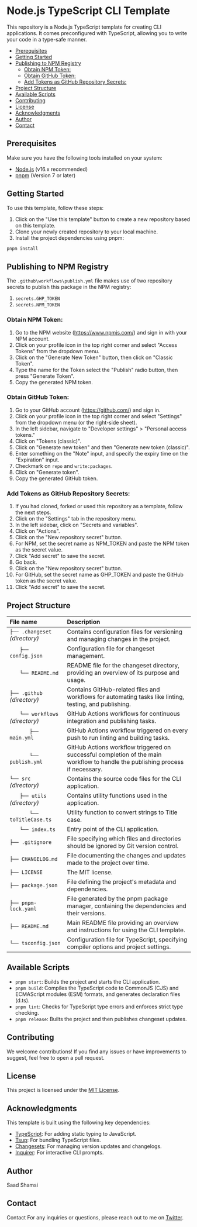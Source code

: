 # Node.js TypeScript CLI Template

This repository is a Node.js TypeScript template for creating CLI applications. It comes preconfigured with TypeScript, allowing you to write your code in a type-safe manner.

- [Prerequisites](#prerequisites)
- [Getting Started](#getting-started)
- [Publishing to NPM Registry](#publishing-to-npm-registry)
  - [Obtain NPM Token:](#obtain-npm-token)
  - [Obtain GitHub Token:](#obtain-github-token)
  - [Add Tokens as GitHub Repository Secrets:](#add-tokens-as-github-repository-secrets)
- [Project Structure](#project-structure)
- [Available Scripts](#available-scripts)
- [Contributing](#contributing)
- [License](#license)
- [Acknowledgments](#acknowledgments)
- [Author](#author)
- [Contact](#contact)

## Prerequisites

Make sure you have the following tools installed on your system:

- [Node.js](https://nodejs.org/en) (v16.x recommended)
- [pnpm](https://pnpm.io/) (Version 7 or later)

## Getting Started

To use this template, follow these steps:

1. Click on the "Use this template" button to create a new repository based on this template.
1. Clone your newly created repository to your local machine.
1. Install the project dependencies using pnpm:

```bash
pnpm install
```

## Publishing to NPM Registry
The `.github\workflows\publish.yml` file makes use of two repository secrets to publish this package in the NPM registry: 
1) `secrets.GHP_TOKEN` 
2) `secrets.NPM_TOKEN`

### Obtain NPM Token:

1. Go to the NPM website (https://www.npmjs.com/) and sign in with your NPM account.
1. Click on your profile icon in the top right corner and select "Access Tokens" from the dropdown menu.
1. Click on the "Generate New Token" button, then click on "Classic Token".
1. Type the name for the Token select the "Publish" radio button, then press "Generate Token".
1. Copy the generated NPM token.

### Obtain GitHub Token:

1. Go to your GitHub account (https://github.com/) and sign in.
1. Click on your profile icon in the top right corner and select "Settings" from the dropdown menu (or the right-side sheet).
1. In the left sidebar, navigate to "Developer settings" > "Personal access tokens."
1. Click on "Tokens (classic)".
1. Click on "Generate new token" and then "Generate new token (classic)".
1. Enter something on the "Note" input, and specify the expiry time on the "Expiration" input.
1. Checkmark on `repo` and `write:packages`.
1. Click on "Generate token".
1. Copy the generated GitHub token.

### Add Tokens as GitHub Repository Secrets:

1. If you had cloned, forked or used this repository as a template, follow the next steps.
1. Click on the "Settings" tab in the repository menu.
1. In the left sidebar, click on "Secrets and variables".
1. Click on "Actions".
1. Click on the "New repository secret" button.
1. For NPM, set the secret name as NPM_TOKEN and paste the NPM token as the secret value.
1. Click "Add secret" to save the secret.
1. Go back.
1. Click on the "New repository secret" button.
1. For GitHub, set the secret name as GHP_TOKEN and paste the GitHub token as the secret value.
1. Click "Add secret" to save the secret.

## Project Structure
| File name                          | Description                                                                                                                    |
| :--------------------------------- | :----------------------------------------------------------------------------------------------------------------------------- |
| `├── .changeset`  _(directory)_    | Contains configuration files for versioning and managing changes in the project.                                               |
| `　　├── config.json`              | Configuration file for changeset management.                                                                                   |
| `　　└── README.md`                | README file for the changeset directory, providing an overview of its purpose and usage.                                       |
| `├── .github`  _(directory)_       | Contains GitHub-related files and workflows for automating tasks like linting, testing, and publishing.                        |
| `　　└── workflows`  _(directory)_ | GitHub Actions workflows for continuous integration and publishing tasks.                                                      |
| `　　　　├── main.yml`             | GitHub Actions workflow triggered on every push to run linting and building tasks.                                             |
| `　　　　└── publish.yml`          | GitHub Actions workflow triggered on successful completion of the main workflow to handle the publishing process if necessary. |
| `└── src`  _(directory)_           | Contains the source code files for the CLI application.                                                                        |
| `　　├── utils` _(directory)_      | Contains utility functions used in the application.                                                                            |
| `　　　　└── toTitleCase.ts`       | Utility function to convert strings to Title case.                                                                             |
| `　　└── index.ts`                 | Entry point of the CLI application.                                                                                            |
| `├── .gitignore`                   | File specifying which files and directories should be ignored by Git version control.                                          |
| `├── CHANGELOG.md`                 | File documenting the changes and updates made to the project over time.                                                        |
| `├── LICENSE`                      | The MIT license.                                                                                                               |
| `├── package.json`                 | File defining the project's metadata and dependencies.                                                                         |
| `├── pnpm-lock.yaml`               | File generated by the pnpm package manager, containing the dependencies and their versions.                                    |
| `├── README.md`                    | Main README file providing an overview and instructions for using the CLI template.                                            |
| `└── tsconfig.json`                | Configuration file for TypeScript, specifying compiler options and project settings.                                           |


## Available Scripts
- `pnpm start`: Builds the project and starts the CLI application.
- `pnpm build`: Compiles the TypeScript code to CommonJS (CJS) and ECMAScript modules (ESM) formats, and generates declaration files (d.ts).
- `pnpm lint`: Checks for TypeScript type errors and enforces strict type checking.
- `pnpm release`: Builts the project and then publishes changeset updates.

## Contributing
We welcome contributions! If you find any issues or have improvements to suggest, feel free to open a pull request.

## License
This project is licensed under the [MIT License](./LICENSE).

## Acknowledgments

This template is built using the following key dependencies:

- [TypeScript](https://www.typescriptlang.org): For adding static typing to JavaScript.
- [Tsup](https://github.com/egoist/tsup): For bundling TypeScript files.
- [Changesets](https://github.com/changesets/changesets): For managing version updates and changelogs.
- [Inquirer](https://github.com/SBoudrias/Inquirer.js): For interactive CLI prompts.

## Author

Saad Shamsi

## Contact

Contact
For any inquiries or questions, please reach out to me on [Twitter](https://x.com/SaadShamsi09).

